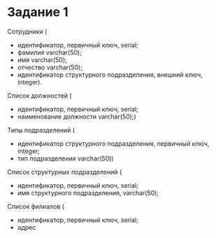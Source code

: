 # Задание 1
Сотрудники (
- идентификатор, первичный ключ, serial;
- фамилия varchar(50);
- имя varchar(50);
- отчество varchar(50);
- идентификатор структурного подразделения, внешний ключ, integer).
  
Список должностей (
- идентификатор, первичный ключ, serial;
- наименование должности varchar(50);)

Типы подразделений (    
- идентификатор структурного подразделения, первичный ключ, integer;
- тип подразделения varchar(50))

Список структурных подразделений (    
- идентификатор, первичный ключ, serial;
- имя структурного подразделения, varchar(50);

Список филиалов (    
- идентификатор, первичный ключ, serial;
- адрес
